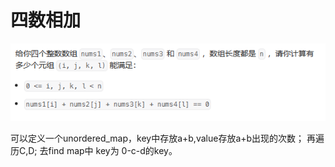 # 四数相加

![Alt text](fig/image-3.png)

可以定义一个unordered_map，key中存放a+b,value存放a+b出现的次数；
再遍历C,D; 去find map中 key为 0-c-d的key。